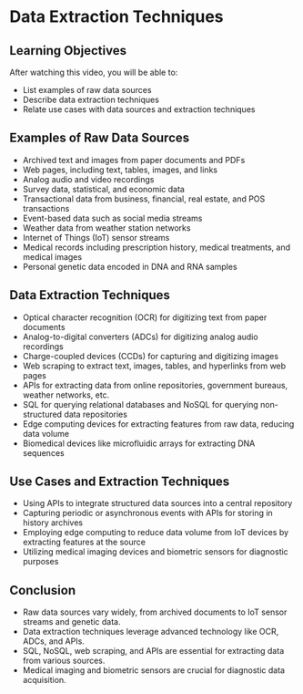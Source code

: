 # Data Extraction Techniques

## Learning Objectives
After watching this video, you will be able to:
- List examples of raw data sources
- Describe data extraction techniques
- Relate use cases with data sources and extraction techniques

## Examples of Raw Data Sources
- Archived text and images from paper documents and PDFs
- Web pages, including text, tables, images, and links
- Analog audio and video recordings
- Survey data, statistical, and economic data
- Transactional data from business, financial, real estate, and POS transactions
- Event-based data such as social media streams
- Weather data from weather station networks
- Internet of Things (IoT) sensor streams
- Medical records including prescription history, medical treatments, and medical images
- Personal genetic data encoded in DNA and RNA samples

## Data Extraction Techniques
- Optical character recognition (OCR) for digitizing text from paper documents
- Analog-to-digital converters (ADCs) for digitizing analog audio recordings
- Charge-coupled devices (CCDs) for capturing and digitizing images
- Web scraping to extract text, images, tables, and hyperlinks from web pages
- APIs for extracting data from online repositories, government bureaus, weather networks, etc.
- SQL for querying relational databases and NoSQL for querying non-structured data repositories
- Edge computing devices for extracting features from raw data, reducing data volume
- Biomedical devices like microfluidic arrays for extracting DNA sequences

## Use Cases and Extraction Techniques
- Using APIs to integrate structured data sources into a central repository
- Capturing periodic or asynchronous events with APIs for storing in history archives
- Employing edge computing to reduce data volume from IoT devices by extracting features at the source
- Utilizing medical imaging devices and biometric sensors for diagnostic purposes

## Conclusion
- Raw data sources vary widely, from archived documents to IoT sensor streams and genetic data.
- Data extraction techniques leverage advanced technology like OCR, ADCs, and APIs.
- SQL, NoSQL, web scraping, and APIs are essential for extracting data from various sources.
- Medical imaging and biometric sensors are crucial for diagnostic data acquisition.

